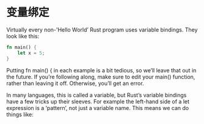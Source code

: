 # 变量绑定

Virtually every non-'Hello World’ Rust program uses variable bindings. They look like this:

```rust
fn main() {
    let x = 5;
}
```

Putting fn main() { in each example is a bit tedious, so we’ll leave that out in the future. If you’re following along, make sure to edit your main() function, rather than leaving it off. Otherwise, you’ll get an error.

In many languages, this is called a variable, but Rust’s variable bindings have a few tricks up their sleeves. For example the left-hand side of a let expression is a ‘pattern’, not just a variable name. This means we can do things like:
